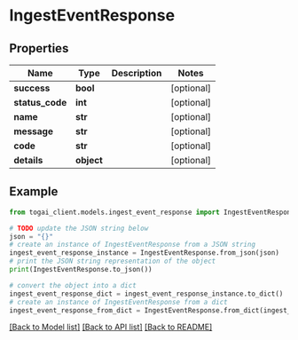 # IngestEventResponse


## Properties

Name | Type | Description | Notes
------------ | ------------- | ------------- | -------------
**success** | **bool** |  | [optional] 
**status_code** | **int** |  | [optional] 
**name** | **str** |  | [optional] 
**message** | **str** |  | [optional] 
**code** | **str** |  | [optional] 
**details** | **object** |  | [optional] 

## Example

```python
from togai_client.models.ingest_event_response import IngestEventResponse

# TODO update the JSON string below
json = "{}"
# create an instance of IngestEventResponse from a JSON string
ingest_event_response_instance = IngestEventResponse.from_json(json)
# print the JSON string representation of the object
print(IngestEventResponse.to_json())

# convert the object into a dict
ingest_event_response_dict = ingest_event_response_instance.to_dict()
# create an instance of IngestEventResponse from a dict
ingest_event_response_from_dict = IngestEventResponse.from_dict(ingest_event_response_dict)
```
[[Back to Model list]](../README.md#documentation-for-models) [[Back to API list]](../README.md#documentation-for-api-endpoints) [[Back to README]](../README.md)



